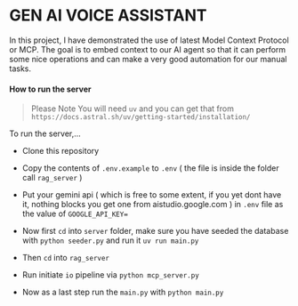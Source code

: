 # GEN AI VOICE ASSISTANT

In this project, I have demonstrated the use of latest Model Context Protocol or MCP. The goal is to embed context to our AI agent so that it can perform some nice operations and can make a very good automation for our manual tasks.

#### How to run the server

> Please Note You will need `uv` and you can get that from `https://docs.astral.sh/uv/getting-started/installation/`

To run the server,...
* Clone this repository
* Copy the contents of `.env.example` to `.env` ( the file is inside the folder call `rag_server` )
* Put your gemini api ( which is free to some extent, if you yet dont have it, nothing blocks you get one from aistudio.google.com ) in `.env` file as the value of `GOOGLE_API_KEY=`

* Now first `cd` into `server` folder, make sure you have seeded the database with `python seeder.py` and run it `uv run main.py`
* Then `cd` into `rag_server`
* Run initiate `io` pipeline via `python mcp_server.py`
* Now as a last step run the `main.py` with `python main.py` 